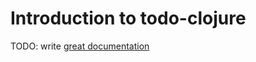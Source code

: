 # Introduction to todo-clojure

TODO: write [great documentation](http://jacobian.org/writing/what-to-write/)

